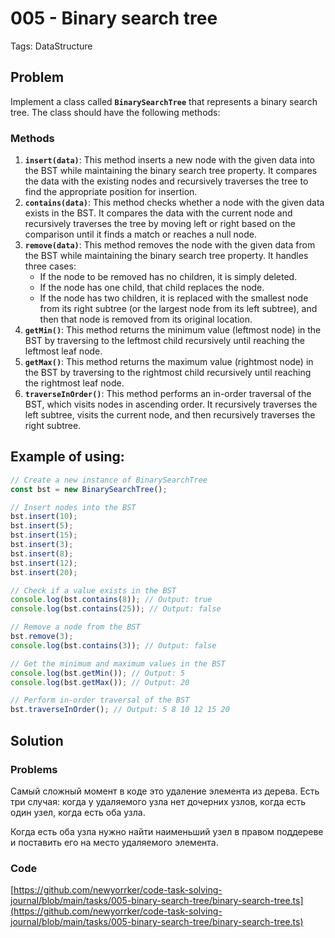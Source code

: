 # 005 - Binary search tree

Tags: DataStructure

## Problem

Implement a class called **`BinarySearchTree`** that represents a binary search tree. The class should have the following methods:

### Methods

1. **`insert(data)`**: This method inserts a new node with the given data into the BST while maintaining the binary search tree property. It compares the data with the existing nodes and recursively traverses the tree to find the appropriate position for insertion.
2. **`contains(data)`**: This method checks whether a node with the given data exists in the BST. It compares the data with the current node and recursively traverses the tree by moving left or right based on the comparison until it finds a match or reaches a null node.
3. **`remove(data)`**: This method removes the node with the given data from the BST while maintaining the binary search tree property. It handles three cases:
    - If the node to be removed has no children, it is simply deleted.
    - If the node has one child, that child replaces the node.
    - If the node has two children, it is replaced with the smallest node from its right subtree (or the largest node from its left subtree), and then that node is removed from its original location.
4. **`getMin()`**: This method returns the minimum value (leftmost node) in the BST by traversing to the leftmost child recursively until reaching the leftmost leaf node.
5. **`getMax()`**: This method returns the maximum value (rightmost node) in the BST by traversing to the rightmost child recursively until reaching the rightmost leaf node.
6. **`traverseInOrder()`**: This method performs an in-order traversal of the BST, which visits nodes in ascending order. It recursively traverses the left subtree, visits the current node, and then recursively traverses the right subtree.

## Example of using:

```jsx
// Create a new instance of BinarySearchTree
const bst = new BinarySearchTree();

// Insert nodes into the BST
bst.insert(10);
bst.insert(5);
bst.insert(15);
bst.insert(3);
bst.insert(8);
bst.insert(12);
bst.insert(20);

// Check if a value exists in the BST
console.log(bst.contains(8)); // Output: true
console.log(bst.contains(25)); // Output: false

// Remove a node from the BST
bst.remove(3);
console.log(bst.contains(3)); // Output: false

// Get the minimum and maximum values in the BST
console.log(bst.getMin()); // Output: 5
console.log(bst.getMax()); // Output: 20

// Perform in-order traversal of the BST
bst.traverseInOrder(); // Output: 5 8 10 12 15 20
```

## Solution

### Problems
Самый сложный момент в коде это удаление элемента из дерева. Есть три случая: когда у удаляемого узла нет дочерних узлов, когда есть один узел, когда есть оба узла.

Когда есть оба узла нужно найти наименьший узел в правом поддереве и поставить его на место удаляемого элемента.

### Code

[https://github.com/newyorrker/code-task-solving-journal/blob/main/tasks/005-binary-search-tree/binary-search-tree.ts](https://github.com/newyorrker/code-task-solving-journal/blob/main/tasks/005-binary-search-tree/binary-search-tree.ts)
